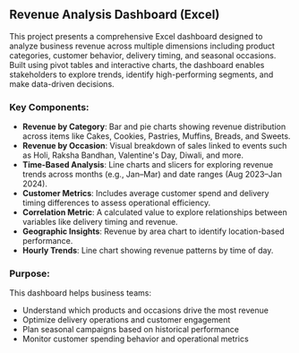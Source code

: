
## Revenue Analysis Dashboard (Excel)

This project presents a comprehensive Excel dashboard designed to analyze business revenue across multiple dimensions including product categories, customer behavior, delivery timing, and seasonal occasions. Built using pivot tables and interactive charts, the dashboard enables stakeholders to explore trends, identify high-performing segments, and make data-driven decisions.

### Key Components:
- **Revenue by Category**: Bar and pie charts showing revenue distribution across items like Cakes, Cookies, Pastries, Muffins, Breads, and Sweets.
- **Revenue by Occasion**: Visual breakdown of sales linked to events such as Holi, Raksha Bandhan, Valentine's Day, Diwali, and more.
- **Time-Based Analysis**: Line charts and slicers for exploring revenue trends across months (e.g., Jan–Mar) and date ranges (Aug 2023–Jan 2024).
- **Customer Metrics**: Includes average customer spend and delivery timing differences to assess operational efficiency.
- **Correlation Metric**: A calculated value to explore relationships between variables like delivery timing and revenue.
- **Geographic Insights**: Revenue by area chart to identify location-based performance.
- **Hourly Trends**: Line chart showing revenue patterns by time of day.

### Purpose:
This dashboard helps business teams:
- Understand which products and occasions drive the most revenue
- Optimize delivery operations and customer engagement
- Plan seasonal campaigns based on historical performance
- Monitor customer spending behavior and operational metrics

